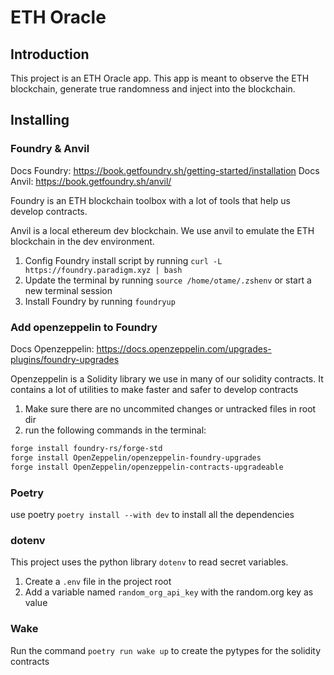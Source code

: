 # ETH Oracle

## Introduction
This project is an ETH Oracle app. This app is meant to observe the ETH blockchain, 
generate true randomness and inject into the blockchain.

## Installing
### Foundry & Anvil

Docs Foundry: https://book.getfoundry.sh/getting-started/installation
Docs Anvil: https://book.getfoundry.sh/anvil/

Foundry is an ETH blockchain toolbox with a lot of tools that help us
develop contracts. 

Anvil is a local ethereum dev blockchain. We use anvil to emulate
the ETH blockchain in the dev environment.

1. Config Foundry install script by running `curl -L https://foundry.paradigm.xyz | bash`
2. Update the terminal by running `source /home/otame/.zshenv` or start a new terminal session
3. Install Foundry by running `foundryup`

### Add openzeppelin to Foundry

Docs Openzeppelin: https://docs.openzeppelin.com/upgrades-plugins/foundry-upgrades

Openzeppelin is a Solidity library we use in many of our solidity contracts. It contains
a lot of utilities to make faster and safer to develop contracts

1. Make sure there are no uncommited changes or untracked files in root dir
2. run the following commands in the terminal:
```Bash
forge install foundry-rs/forge-std
forge install OpenZeppelin/openzeppelin-foundry-upgrades
forge install OpenZeppelin/openzeppelin-contracts-upgradeable
```

### Poetry
use poetry `poetry install --with dev` to install all the dependencies

### dotenv
This project uses the python library `dotenv` to read secret variables.

1. Create a `.env` file in the project root
2. Add a variable named `random_org_api_key` with the random.org key as value

### Wake
Run the command `poetry run wake up` to create the pytypes for the solidity contracts
